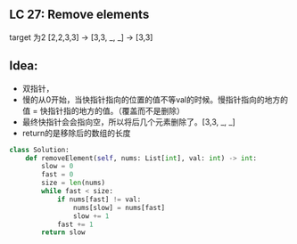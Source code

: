 
## LC 27: Remove elements

target 为2
[2,2,3,3] -> [3,3, _, _] -> [3,3]

## Idea: 
* 双指针，
* 慢的从0开始，当快指针指向的位置的值不等val的时候。慢指针指向的地方的值 = 快指针指的地方的值。（覆盖而不是删除）
* 最终快指针会会指向空，所以将后几个元素删除了。[3,3, _, _]
* return的是移除后的数组的长度

```py
class Solution:
    def removeElement(self, nums: List[int], val: int) -> int:
        slow = 0
        fast = 0
        size = len(nums)
        while fast < size:
            if nums[fast] != val:
                nums[slow] = nums[fast]
                slow += 1
            fast += 1
        return slow
```